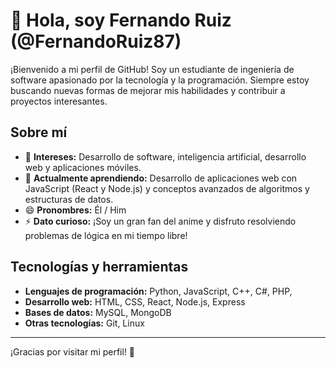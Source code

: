 # 👋 Hola, soy Fernando Ruiz (@FernandoRuiz87)

¡Bienvenido a mi perfil de GitHub! Soy un estudiante de ingeniería de software apasionado por la tecnología y la programación. Siempre estoy buscando nuevas formas de mejorar mis habilidades y contribuir a proyectos interesantes. 

## Sobre mí
- 👀 **Intereses:** Desarrollo de software, inteligencia artificial, desarrollo web y aplicaciones móviles.
- 🌱 **Actualmente aprendiendo:** Desarrollo de aplicaciones web con JavaScript (React y Node.js) y conceptos avanzados de algoritmos y estructuras de datos.
- 😄 **Pronombres:** Él / Him
- ⚡ **Dato curioso:** ¡Soy un gran fan del anime y disfruto resolviendo problemas de lógica en mi tiempo libre!

## Tecnologías y herramientas
- **Lenguajes de programación:** Python, JavaScript, C++, C#, PHP,
- **Desarrollo web:** HTML, CSS, React, Node.js, Express
- **Bases de datos:** MySQL, MongoDB
- **Otras tecnologías:** Git, Linux

---

¡Gracias por visitar mi perfil! 🚀
